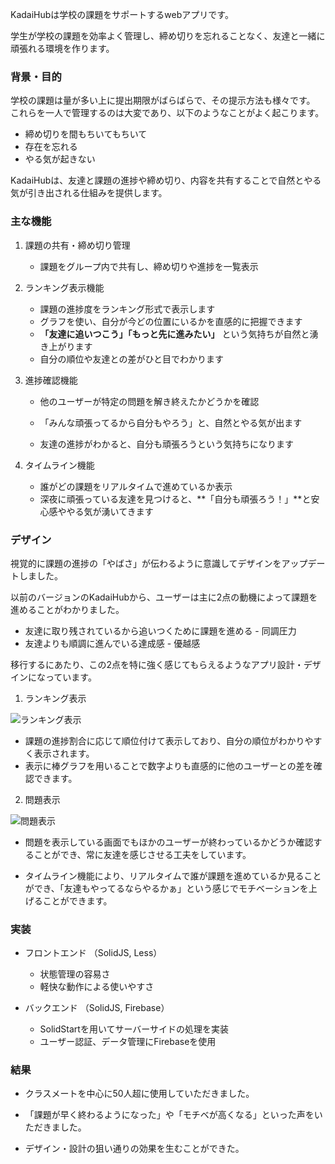 KadaiHubは学校の課題をサポートするwebアプリです。

学生が学校の課題を効率よく管理し、締め切りを忘れることなく、友達と一緒に頑張れる環境を作ります。

### 背景・目的

学校の課題は量が多い上に提出期限がばらばらで、その提示方法も様々です。
これらを一人で管理するのは大変であり、以下のようなことがよく起こります。

- 締め切りを間もちいてもちいて
- 存在を忘れる
- やる気が起きない

KadaiHubは、友達と課題の進捗や締め切り、内容を共有することで自然とやる気が引き出される仕組みを提供します。

### 主な機能

1. 課題の共有・締め切り管理
    - 課題をグループ内で共有し、締め切りや進捗を一覧表示
2. ランキング表示機能
    - 課題の進捗度をランキング形式で表示します
    - グラフを使い、自分が今どの位置にいるかを直感的に把握できます
    - **「友達に追いつこう」「もっと先に進みたい」** という気持ちが自然と湧き上がります
    - 自分の順位や友達との差がひと目でわかります

3. 進捗確認機能
    - 他のユーザーが特定の問題を解き終えたかどうかを確認
    - 「みんな頑張ってるから自分もやろう」と、自然とやる気が出ます

    - 友達の進捗がわかると、自分も頑張ろうという気持ちになります

4. タイムライン機能
    - 誰がどの課題をリアルタイムで進めているか表示
    - 深夜に頑張っている友達を見つけると、**「自分も頑張ろう！」**と安心感ややる気が湧いてきます


### デザイン

視覚的に課題の進捗の「やばさ」が伝わるように意識してデザインをアップデートしました。

以前のバージョンのKadaiHubから、ユーザーは主に2点の動機によって課題を進めることがわかりました。

- 友達に取り残されているから追いつくために課題を進める - 同調圧力
- 友達よりも順調に進んでいる達成感 - 優越感

移行するにあたり、この2点を特に強く感じてもらえるようなアプリ設計・デザインになっています。

1. ランキング表示

![ランキング表示](https://u-kitazawa.github.io/kitazawa.dev/assets/kadaihub-solid/ranking.png)

- 課題の進捗割合に応じて順位付けて表示しており、自分の順位がわかりやすく表示されます。
- 表示に棒グラフを用いることで数字よりも直感的に他のユーザーとの差を確認できます。

2. 問題表示

![問題表示](https://u-kitazawa.github.io/kitazawa.dev/assets/kadaihub-solid/question.png)

- 問題を表示している画面でもほかのユーザーが終わっているかどうか確認することができ、常に友達を感じさせる工夫をしています。

- タイムライン機能により、リアルタイムで誰が課題を進めているか見ることができ、「友達もやってるならやるかぁ」という感じでモチベーションを上げることができます。


### 実装

- フロントエンド （SolidJS, Less）
    - 状態管理の容易さ
    - 軽快な動作による使いやすさ

- バックエンド （SolidJS, Firebase）
    - SolidStartを用いてサーバーサイドの処理を実装
    - ユーザー認証、データ管理にFirebaseを使用

### 結果

- クラスメートを中心に50人超に使用していただきました。

- 「課題が早く終わるようになった」や「モチベが高くなる」といった声をいただきました。

- デザイン・設計の狙い通りの効果を生むことができた。

